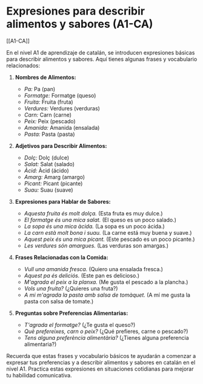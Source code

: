 # Expresiones para describir alimentos y sabores (A1-CA)

[[A1-CA]]

En el nivel A1 de aprendizaje de catalán, se introducen expresiones básicas para describir alimentos y sabores. Aquí tienes algunas frases y vocabulario relacionados:

1. **Nombres de Alimentos:**
   - *Pa:* Pa (pan)
   - *Formatge:* Formatge (queso)
   - *Fruita:* Fruita (fruta)
   - *Verdures:* Verdures (verduras)
   - *Carn:* Carn (carne)
   - *Peix:* Peix (pescado)
   - *Amanida:* Amanida (ensalada)
   - *Pasta:* Pasta (pasta)

2. **Adjetivos para Describir Alimentos:**
   - *Dolç:* Dolç (dulce)
   - *Salat:* Salat (salado)
   - *Àcid:* Àcid (ácido)
   - *Amarg:* Amarg (amargo)
   - *Picant:* Picant (picante)
   - *Suau:* Suau (suave)

3. **Expresiones para Hablar de Sabores:**
   - *Aquesta fruita és molt dolça.* (Esta fruta es muy dulce.)
   - *El formatge és una mica salat.* (El queso es un poco salado.)
   - *La sopa és una mica àcida.* (La sopa es un poco ácida.)
   - *La carn està molt bona i suau.* (La carne está muy buena y suave.)
   - *Aquest peix és una mica picant.* (Este pescado es un poco picante.)
   - *Les verdures són amargues.* (Las verduras son amargas.)

4. **Frases Relacionadas con la Comida:**
   - *Vull una amanida fresca.* (Quiero una ensalada fresca.)
   - *Aquest pa és deliciós.* (Este pan es delicioso.)
   - *M'agrada el peix a la planxa.* (Me gusta el pescado a la plancha.)
   - *Vols una fruita?* (¿Quieres una fruta?)
   - *A mi m'agrada la pasta amb salsa de tomàquet.* (A mí me gusta la pasta con salsa de tomate.)

5. **Preguntas sobre Preferencias Alimentarias:**
   - *T'agrada el formatge?* (¿Te gusta el queso?)
   - *Què prefereixes, carn o peix?* (¿Qué prefieres, carne o pescado?)
   - *Tens alguna preferència alimentària?* (¿Tienes alguna preferencia alimentaria?)

Recuerda que estas frases y vocabulario básicos te ayudarán a comenzar a expresar tus preferencias y a describir alimentos y sabores en catalán en el nivel A1. Practica estas expresiones en situaciones cotidianas para mejorar tu habilidad comunicativa.